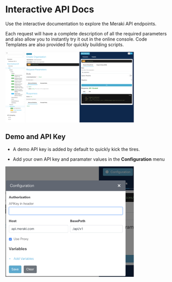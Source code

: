 
# Interactive API Docs

Use the interactive documentation to explore the Meraki API endpoints. 

Each request will have a complete description of all the required parameters and also allow you to instantly try it out in the online console. Code Templates are also provided for quickly building scripts.

<img src="api.png" width="400px">



## Demo and API Key

- A demo API key is added by default to quickly kick the tires.

- Add your own API key and paramater values in the **Configuration** menu


<img src="../images/interactiveAPIConfig.png" width="400px">






